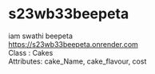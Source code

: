 # s23wb33beepeta <br>
iam swathi beepeta <br>
https://s23wb33beepeta.onrender.com <br>
Class : Cakes <br>
Attributes: cake_Name, cake_flavour, cost
